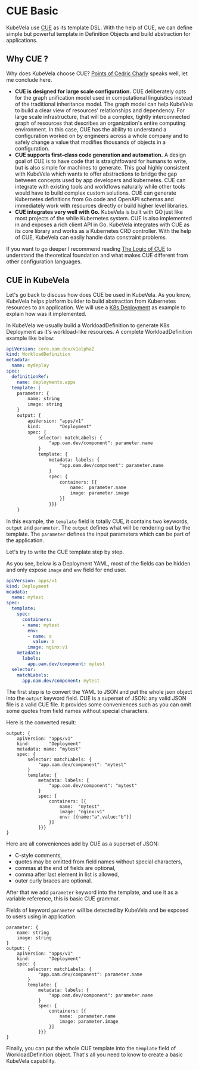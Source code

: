 # CUE Basic

KubeVela use [CUE](https://cuelang.org/) as its template DSL. With the help of CUE, we can define simple but powerful
template in Definition Objects and build abstraction for applications.

## Why CUE ? 

Why does KubeVela choose CUE? [Points of Cedric Charly](https://blog.cedriccharly.com/post/20191109-the-configuration-complexity-curse/) speaks well,
let me conclude here.

* **CUE is designed for large scale configuration.**
 CUE deliberately opts for the graph unification model used in computational linguistics instead of the traditional
 inheritance model. The graph model can help KubeVela to build a clear view of resources' relationships and dependency.
 For large scale infrastructure, that will be a complex, tightly interconnected graph of
 resources that describes an organization's entire computing environment. In this case, CUE has the ability to understand a
 configuration worked on by engineers across a whole company and to safely change a value that modifies thousands of
 objects in a configuration.
* **CUE supports first-class code generation and automation.**
 A design goal of CUE is to have code that is straightfoward for humans to write, but is also simple for machines to
 generate. This goal highly consistent with KubeVela which wants to offer abstractions to bridge the gap between concepts
 used by app developers and kubernetes. CUE can integrate with existing tools and workflows naturally while other tools
 would have to build complex custom solutions. CUE can generate Kubernetes definitions from Go code and OpenAPI schemas
 and immediately work with resources directly or build higher level libraries.
* **CUE integrates very well with Go.**
 KubeVela is built with GO just like most projects of the while Kubernetes system. CUE is also implemented in and
 exposes a rich client API in Go. KubeVela integrates with CUE as its core library and works as a Kubernetes CRD controller.
 With the help of CUE, KubeVela can easily handle data constraint problems.
 
If you want to go deeper I recommend reading [The Logic of CUE](https://cuelang.org/docs/concepts/logic/)
to understand the theoretical foundation and what makes CUE different from other configuration languages.

## CUE in KubeVela

Let's go back to discuss how does CUE be used in KubeVela. As you know, KubeVela helps platform builder to build abstraction
from Kubernetes resources to an application. We will use a [K8s Deployment](https://kubernetes.io/docs/concepts/workloads/controllers/deployment/)
as example to explain how was it implemented.

In KubeVela we usually build a WorkloadDefinition to generate K8s Deployment as it's workload-like resources.
A complete WorkloadDefinition example like below:

```yaml
apiVersion: core.oam.dev/v1alpha2
kind: WorkloadDefinition
metadata:
  name: mydeploy
spec:
  definitionRef:
    name: deployments.apps
  template: |
    parameter: {
        name: string
        image: string
    }
    output: {
        apiVersion: "apps/v1"
        kind:       "Deployment"
        spec: {
            selector: matchLabels: {
                "app.oam.dev/component": parameter.name
            }
            template: {
                metadata: labels: {
                    "app.oam.dev/component": parameter.name
                }
                spec: {
                    containers: [{
                        name:  parameter.name
                        image: parameter.image
                    }]
                }}}
    }
```

In this example, the `template` field is totally CUE, it contains two keywords, `output` and `parameter`.
The `output` defines what will be rendering out by the template. The `parameter` defines the input parameters which can
be part of the application. 

Let's try to write the CUE template step by step.

As you see, below is a Deployment YAML, most of the fields can be hidden and only expose `image` and `env` field for end user.

```yaml
apiVersion: apps/v1
kind: Deployment
meadata:
  name: mytest
spec:
  template:
    spec:
      containers:
      - name: mytest
        env:
        - name: a
          value: b
        image: nginx:v1
    metadata:
      labels:
        app.oam.dev/component: mytest
  selector:
    matchLabels:
      app.oam.dev/component: mytest
```  

The first step is to convert the YAML to JSON and put the whole json object into the `output` keyword field.
CUE is a superset of JSON: any valid JSON file is a valid CUE file. It provides some conveniences such as you can omit
some quotes from field names without special characters.

Here is the converted result:
                                                                                                            
```cue
output: {
    apiVersion: "apps/v1"
    kind:       "Deployment"
    metadata: name: "mytest"
    spec: {
        selector: matchLabels: {
            "app.oam.dev/component": "mytest"
        }
        template: {
            metadata: labels: {
                "app.oam.dev/component": "mytest"
            }
            spec: {
                containers: [{
                    name:  "mytest"
                    image: "nginx:v1"
                    env: [{name:"a",value:"b"}]
                }]
            }}}
}
```

Here are all conveniences add by CUE as a superset of JSON:

* C-style comments,
* quotes may be omitted from field names without special characters,
* commas at the end of fields are optional,
* comma after last element in list is allowed,
* outer curly braces are optional.

After that we add `parameter` keyword into the template, and use it as a variable reference, this is basic CUE grammar.

Fields of keyword `parameter` will be detected by KubeVela and be exposed to users using in application.

```cue
parameter: {
    name: string
    image: string
}
output: {
    apiVersion: "apps/v1"
    kind:       "Deployment"
    spec: {
        selector: matchLabels: {
            "app.oam.dev/component": parameter.name
        }
        template: {
            metadata: labels: {
                "app.oam.dev/component": parameter.name
            }
            spec: {
                containers: [{
                    name:  parameter.name
                    image: parameter.image
                }]
            }}}
}
```

Finally, you can put the whole CUE template into the `template` field of WorkloadDefinition object. That's all you need
to know to create a basic KubeVela capability.